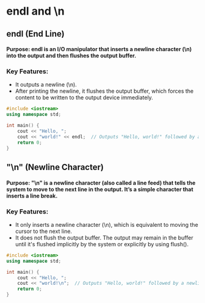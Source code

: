 # endl and \n

## endl (End Line)

#### Purpose: endl is an I/O manipulator that inserts a newline character (\n) into the output and then flushes the output buffer.

### Key Features:
- It outputs a newline (\n).
- After printing the newline, it flushes the output buffer, which forces the content to be written to the output device immediately.

```cpp
#include <iostream>
using namespace std;

int main() {
    cout << "Hello, ";
    cout << "world!" << endl;  // Outputs "Hello, world!" followed by a newline and flushes the output buffer
    return 0;
}
```

## "\n" (Newline Character)

#### Purpose: "\n" is a newline character (also called a line feed) that tells the system to move to the next line in the output. It’s a simple character that inserts a line break.

### Key Features:
- It only inserts a newline character (\n), which is equivalent to moving the cursor to the next line.
- It does not flush the output buffer. The output may remain in the buffer until it's flushed implicitly by the system or explicitly by using flush().

```cpp
#include <iostream>
using namespace std;

int main() {
    cout << "Hello, ";
    cout << "world!\n";  // Outputs "Hello, world!" followed by a newline, but doesn't flush the buffer
    return 0;
}
```